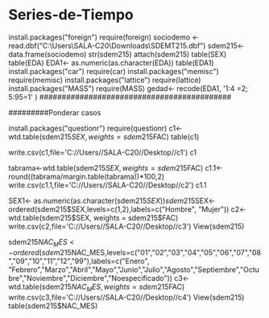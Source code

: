 # Series-de-Tiempo

install.packages("foreign")
require(foreign)
sociodemo <- read.dbf("C:\\Users\\SALA-C20\\Downloads\\SDEMT215.dbf")
sdem215<- data.frame(sociodemo)
str(sdem215)
attach(sdem215)
table(SEX)
table(EDA)
EDA1<- as.numeric(as.character(EDA))
table(EDA1)
install.packages("car")
require(car)
install.packages("memisc")
require(memisc)
install.packages("lattice")
require(lattice)
install.packages("MASS")
require(MASS)
gedad<- recode(EDA1, '1:4 =2; 5:95=1' )
###########################################


#########Ponderar casos

install.packages("questionr")
require(questionr)
c1<- wtd.table(sdem215$SEX, weights=sdem215$FAC)
table(c1)

write.csv(c1,file='C://Users//SALA-C20//Desktop//c1')
c1

tabrama<-wtd.table(sdem215$SEX, weights=sdem215$FAC)
c1.1<-round((tabrama/margin.table(tabrama))*100,2)
write.csv(c1.1,file='C://Users//SALA-C20//Desktop//c2')
c1.1

SEX1<- as.numeric(as.character(sdem215$SEX))
sdem215$SEX<- ordered(sdem215$SEX,levels=c(1,2),labels=c("Hombre", "Mujer"))
c2<- wtd.table(sdem215$SEX, weights = sdem215$FAC)
write.csv(c2,file='C://Users//SALA-C20//Desktop//c3')
View(sdem215)



sdem215$NAC_MES<- ordered(sdem215$NAC_MES,levels=c("01","02","03","04","05","06","07","08","09","10","11","12","99"),labels=c("Enero", "Febrero","Marzo","Abril","Mayo","Junio","Julio","Agosto","Septiembre","Octubre","Noviembre","Diciembre","Noespecificado"))
c3<- wtd.table(sdem215$NAC_MES, weights = sdem215$FAC)
write.csv(c3,file='C://Users//SALA-C20//Desktop//c4')
View(sdem215)
table(sdem215$NAC_MES)
